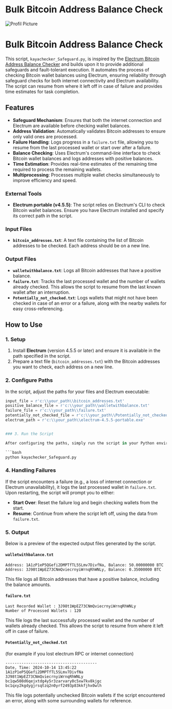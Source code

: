 <h1>Bulk Bitcoin Address Balance Check</h1>

![Profil Picture](https://raw.githubusercontent.com/kayaaicom/Electrum-Bitcoin-Address-Balance-Checker/main/test.png)





# Bulk Bitcoin Address Balance Check

This script, `kayachecker_Safeguard.py`, is inspired by the [Electrum Bitcoin Address Balance Checker](https://github.com/kayaaicom/Electrum-Bitcoin-Address-Balance-Checker) and builds upon it to provide additional safeguards and fault-tolerant execution. It automates the process of checking Bitcoin wallet balances using Electrum, ensuring reliability through safeguard checks for both internet connectivity and Electrum availability. The script can resume from where it left off in case of failure and provides time estimates for task completion.

## Features

- **Safeguard Mechanism**: Ensures that both the internet connection and Electrum are available before checking wallet balances.
- **Address Validation**: Automatically validates Bitcoin addresses to ensure only valid ones are processed.
- **Failure Handling**: Logs progress in a `failure.txt` file, allowing you to resume from the last processed wallet or start over after a failure.
- **Balance Checking**: Uses Electrum's command-line interface to check Bitcoin wallet balances and logs addresses with positive balances.
- **Time Estimation**: Provides real-time estimates of the remaining time required to process the remaining wallets.
- **Multiprocessing**: Processes multiple wallet checks simultaneously to improve efficiency and speed.

### External Tools

- **Electrum portable (v4.5.5)**: The script relies on Electrum's CLI to check Bitcoin wallet balances. Ensure you have Electrum installed and specify its correct path in the script.

### Input Files

- **`bitcoin_addresses.txt`**: A text file containing the list of Bitcoin addresses to be checked. Each address should be on a new line.

### Output Files

- **`walletwithbalance.txt`**: Logs all Bitcoin addresses that have a positive balance.
- **`failure.txt`**: Tracks the last processed wallet and the number of wallets already checked. This allows the script to resume from the last known wallet after an interruption.
- **`Potentially_not_checked.txt`**: Logs wallets that might not have been checked in case of an error or a failure, along with the nearby wallets for easy cross-referencing.

## How to Use

### 1. Setup

1. Install **Electrum** (version 4.5.5 or later) and ensure it is available in the path specified in the script.
2. Prepare a text file (`bitcoin_addresses.txt`) with the Bitcoin addresses you want to check, each address on a new line.

### 2. Configure Paths

In the script, adjust the paths for your files and Electrum executable:

```python
input_file = r'c:\\your_path\\bitcoin_addresses.txt'
positive_balance_file = r'c:\\your_path\\walletwithbalance.txt'
failure_file = r'c:\\your_path\\failure.txt'
potentially_not_checked_file = r'c:\\your_path\\Potentially_not_checked.txt'
electrum_path = r'c:\\your_path\\electrum-4.5.5-portable.exe'


### 3. Run the Script

After configuring the paths, simply run the script in your Python environment:

```bash
python kayachecker_Safeguard.py
```

### 4. Handling Failures

If the script encounters a failure (e.g., a loss of internet connection or Electrum unavailability), it logs the last processed wallet in `failure.txt`. Upon restarting, the script will prompt you to either:

- **Start Over**: Reset the failure log and begin checking wallets from the start.
- **Resume**: Continue from where the script left off, using the data from `failure.txt`.

### 5. Output

Below is a preview of the expected output files generated by the script.

#### `walletwithbalance.txt`

```plaintext
Address: 1A1zP1eP5QGefi2DMPTfTL5SLmv7DivfNa, Balance: 50.00000000 BTC
Address: 3J98t1WpEZ73CNmQviecrnyiWrnqRhWNLy, Balance: 0.35000000 BTC
```

This file logs all Bitcoin addresses that have a positive balance, including the balance amounts.

#### `failure.txt`

```plaintext
Last Recorded Wallet : 3J98t1WpEZ73CNmQviecrnyiWrnqRhWNLy
Number of Processed Wallets : 120
```

This file logs the last successfully processed wallet and the number of wallets already checked. This allows the script to resume from where it left off in case of failure.

#### `Potentially_not_checked.txt` 
(for example if you lost electrum RPC or internet connection)
```plaintext
----------------------------------------
Date, Time: 2024-10-14 13:45:22
1A1zP1eP5QGefi2DMPTfTL5SLmv7DivfNa
3J98t1WpEZ73CNmQviecrnyiWrnqRhWNLy
bc1qw508d6qejxtdg4y5r3zarvary0c5xw7kv8kjgc
bc1qxy2kgdygjrsqtzq2n0yrf2493p83kkfjhx0wlh
```

This file logs potentially unchecked Bitcoin wallets if the script encountered an error, along with some surrounding wallets for reference.

